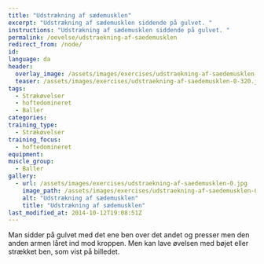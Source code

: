 ```yaml
---
title: "Udstrækning af sædemusklen"
excerpt: "Udstrækning af sædemusklen siddende på gulvet. "
instructions: "Udstrækning af sædemusklen siddende på gulvet. "
permalink: /oevelse/udstraekning-af-saedemusklen
redirect_from: /node/
id: 
language: da
header:
  overlay_image: /assets/images/exercises/udstraekning-af-saedemusklen-0.jpg
  teaser: /assets/images/exercises/udstraekning-af-saedemusklen-0-320.jpg
tags:
  - Strækøvelser
  - hoftedomineret
  - Baller
categories:
training_type: 
  - Strækøvelser
training_focus: 
  - hoftedomineret
equipment:
muscle_group:
  - Baller
gallery:
  - url: /assets/images/exercises/udstraekning-af-saedemusklen-0.jpg
    image_path: /assets/images/exercises/udstraekning-af-saedemusklen-0-320.jpg
    alt: "Udstrækning af sædemusklen"
    title: "Udstrækning af sædemusklen"
last_modified_at: 2014-10-12T19:08:51Z
---
```


Man sidder på gulvet med det ene ben over det andet og presser men den anden armen låret ind mod kroppen. Men kan lave øvelsen med bøjet eller strækket ben, som vist på billedet.
